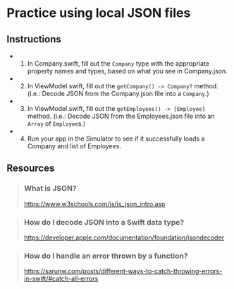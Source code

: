#  Practice using local JSON files

## Instructions
* 1. In Company.swift, fill out the `Company` type with the appropriate property names and types, based on what you see in Company.json.

* 2. In ViewModel.swift, fill out the `getCompany() -> Company?` method. (i.e.: Decode JSON from the Company.json file into a `Company`.)

* 3. In ViewModel.swift, fill out the `getEmployees() -> [Employee]` method. (i.e.: Decode JSON from the Employees.json file into an `Array` of `Employee`s.)

* 4. Run your app in the Simulator to see if it successfully loads a Company and list of Employees.

## Resources

> ### What is JSON?
> https://www.w3schools.com/js/js_json_intro.asp

> ### How do I decode JSON into a Swift data type?
> https://developer.apple.com/documentation/foundation/jsondecoder

> ### How do I handle an error thrown by a function?
> https://sarunw.com/posts/different-ways-to-catch-throwing-errors-in-swift/#catch-all-errors
